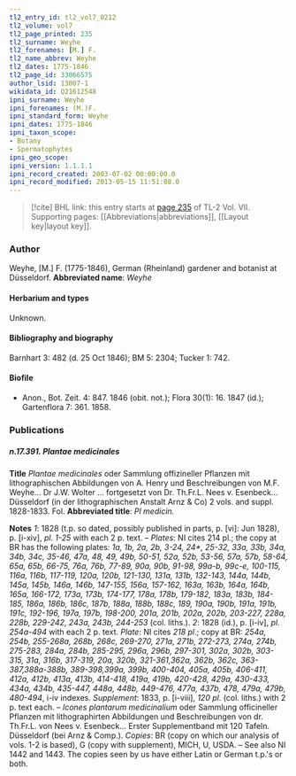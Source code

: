 ```yaml
---
tl2_entry_id: tl2_vol7_0212
tl2_volume: vol7
tl2_page_printed: 235
tl2_surname: Weyhe
tl2_forenames: [M.] F.
tl2_name_abbrev: Weyhe
tl2_dates: 1775-1846
tl2_page_id: 33066575
author_lsid: 13007-1
wikidata_id: Q21612548
ipni_surname: Weyhe
ipni_forenames: (M.)F.
ipni_standard_form: Weyhe
ipni_dates: 1775-1846
ipni_taxon_scope: 
- Botany
- Spermatophytes
ipni_geo_scope: 
ipni_version: 1.1.1.1
ipni_record_created: 2003-07-02 00:00:00.0
ipni_record_modified: 2013-05-15 11:51:08.0
---
```



> [!cite] BHL link: this entry starts at [page 235](https://www.biodiversitylibrary.org/page/33066575) of TL-2 Vol. VII.
> Supporting pages: [[Abbreviations|abbreviations]], [[Layout key|layout key]].

### Author

Weyhe, \[M.\] F. (1775-1846), German (Rheinland) gardener and botanist at Düsseldorf. 
**Abbreviated name**: *Weyhe*

#### Herbarium and types

Unknown.

#### Bibliography and biography

Barnhart 3: 482 (d. 25 Oct 1846); BM 5: 2304; Tucker 1: 742.

#### Biofile

- Anon., Bot. Zeit. 4: 847. 1846 (obit. not.); Flora 30(1): 16. 1847 (id.); Gartenflora 7: 361. 1858.

### Publications

##### n.17.391. Plantae medicinales

**Title**
*Plantae medicinales* oder Sammlung offizineller Pflanzen mit lithographischen Abbildungen von A. Henry und Beschreibungen von M.F. Weyhe... Dr J.W. Wolter ... fortgesetzt von Dr. Th.Fr.L. Nees v. Esenbeck... Düsseldorf (in der lithographischen Anstalt Arnz & Co) 2 vols. and suppl. 1828-1833. Fol.
**Abbreviated title**: *Pl medicin.*

**Notes**
*1*: 1828 (t.p. so dated, possibly published in parts, p. \[vi\]: Jun 1828), p. \[i-xiv\], *pl. 1-25* with each 2 p. text. – *Plates*: NI cites 214 pl.; the copy at BR has the following plates:
*1a, 1b, 2a, 2b, 3-24, 24\*, 25-32, 33a, 33b, 34a, 34b, 34c, 35-46, 47a, 48, 49, 49b, 50-51, 52a, 52b, 53-56, 57a, 57b, 58-64, 65a, 65b, 66-75, 76a, 76b, 77-89, 90a, 90b, 91-98, 99a-b, 99c-e, 100-115, 116a, 116b, 117-119, 120a, 120b, 121-130, 131a, 131b, 132-143, 144a, 144b, 145a, 145b, 146a, 146b, 147-155, 156a, 157-162, 163a, 163b, 164a, 164b, 165a, 166-172, 173a, 173b, 174-177, 178a, 178b, 179-182, 183a, 183b, 184-185, 186a, 186b, 186c, 187b, 188a, 188b, 188c, 189, 190a, 190b, 191a, 191b, 191c, 192-196, 197a, 197b, 198-200, 201a, 201b, 202a, 202b, 203-227, 228a, 228b, 229-242, 243a, 243b, 244-253* (col. liths.).
*2*: 1828 (id.), p. \[i-iv\], *pl. 254a-494* with each 2 p. text. *Plate*: NI cites *218 pl*.; copy at BR:
*254a, 254b, 255-268a, 268b, 268c, 269-270, 271a, 271b, 272-273, 274a, 274b, 275-283, 284a, 284b, 285-295, 296a, 296b, 297-301, 302a, 302b, 303-315, 31a, 316b, 317-319, 20a, 320b, 321-361,362a, 362b, 362c, 363-387,388a-388b, 389-398,399a, 399b, 400-404, 405a, 405b, 406-411, 412a, 412b, 413a, 413b, 414-418, 419a, 419b, 420-428, 429a, 430-433, 434a, 434b, 435-447, 448a, 448b, 449-476, 477a, 437b, 478, 479a, 479b, 480-494*, i-iv indexes.
*Supplement*: 1833, p. \[i-viii\], *120 pl*. (col. liths.) with 2 p. text each. – *Icones plantarum medicinalium* oder Sammlung officineller Pflanzen mit lithographirten Abbildungen und Beschreibungen von dr. Th.Fr.L. von Nees v. Esenbeck... Erster Supplementband mit 120 Tafeln. Düsseldorf (bei Arnz & Comp.).
*Copies*: BR (copy on which our analysis of vols. 1-2 is based), G (copy with supplement), MICH, U, USDA. – See also NI 1442 and 1443. The copies seen by us have either Latin or German t.p.'s or both.

